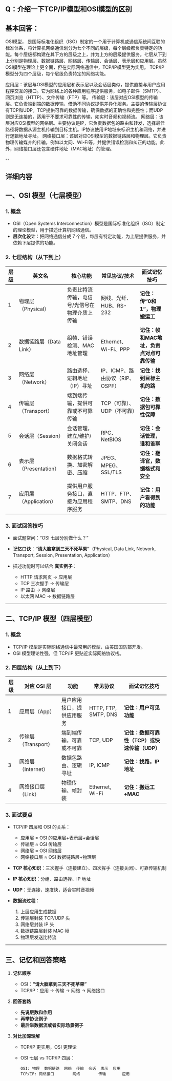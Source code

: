 ## Q：介绍一下TCP/IP模型和OSI模型的区别
## 基本回答：
OSI模型， 是国际标准化组织（ISO）制定的一个用于计算机或通信系统间互联的标准体系，将计算机网络通信划分为七个不同的层级，每个层级都负责特定的功能。每个层级都构建在其下方的层级之上，并为上方的层级提供服务。七层从下到上分别是物理层、数据链路层、网络层、传输层、会话层、表示层和应用层。虽然OSI模型在理论上更全面，但在实际网络通信中，TCP/IP模型更为实用。 TCP/IP模型分为四个层级，每个层级负责特定的网络功能。

应用层：该层与OSI模型的应用层和表示层以及会话层类似，提供直接与用户应用程序交互的接口。它为网络上的各种应用程序提供服务，如电子邮件（SMTP）、网页浏览（HTTP）、文件传输（FTP）等。
传输层：该层对应OSI模型的传输层。它负责端到端的数据传输，借助不同协议提供差异化服务。主要的传输层协议有TCP和UDP。TCP提供可靠的数据传输，确保数据的正确性和完整性；而UDP则是无连接的，适用于不要求可靠性的传输，如实时音频和视频流。
网络层：该层对应OSI模型的网络层。主要协议是IP，它负责数据包的路由和转发，选择最佳路径将数据从源主机传输到目标主机。IP协议使用IP地址来标识主机和网络，并进行逻辑地址寻址。
网络接口层：该层对应OSI模型的数据链路层和物理层。它负责物理传输媒介的传输，例如以太网、Wi-Fi等，并提供错误检测和纠正的功能。此外，网络接口层还包含硬件地址（MAC地址）的管理。

--
## 详细内容

## **一、OSI 模型（七层模型）**

### **1. 概念**

* OSI（Open Systems Interconnection）模型是国际标准化组织（ISO）制定的理论模型，用于描述计算机网络通信。
* **层次化设计**：把网络通信分成 7 个层，每层有特定功能，为上层提供服务，并依赖下层提供的功能。

### **2. 七层结构（从下到上）**

| 层级 | 英文名               | 核心功能                    | 常见协议/技术                | 面试记忆技巧                   |
| -- | ----------------- | ----------------------- | ---------------------- | ------------------------ |
| 1  | 物理层（Physical）     | 负责比特流传输，电信号/光信号在物理介质上传输 | 网线、光纤、HUB、RS-232       | **记住：传“0和1”，物理搬运工**      |
| 2  | 数据链路层（Data Link）  | 组帧、错误检测、MAC地址管理         | Ethernet、Wi-Fi、PPP     | **记住：帧和MAC地址，负责点对点可靠传输** |
| 3  | 网络层（Network）      | 路由选择、逻辑地址（IP）寻址         | IP、ICMP、路由协议（RIP、OSPF） | **记住：找到目标主机的路**          |
| 4  | 传输层（Transport）    | 端到端传输，提供可靠或不可靠传输        | TCP（可靠）、UDP（不可靠）       | **记住：数据包可靠性保障**          |
| 5  | 会话层（Session）      | 会话管理，建立/维护/关闭会话         | RPC、NetBIOS            | **记住：会话管理，谁和谁聊**         |
| 6  | 表示层（Presentation） | 数据格式转换、加密解密、压缩          | JPEG、MPEG、SSL/TLS      | **记住：翻译官，数据格式和安全**       |
| 7  | 应用层（Application）  | 提供用户服务接口，直接为应用程序服务      | HTTP、FTP、SMTP、DNS      | **记住：用户看得到的功能**          |

### **3. 面试回答技巧**

* 面试题常问：“OSI 七层分别做什么？”
* **记忆口诀**：**“请大脑拿到三天不死苹果”**（Physical, Data Link, Network, Transport, Session, Presentation, Application）
* 描述功能时可以结合 **真实例子**：

  * HTTP 请求网页 → 应用层
  * TCP 三次握手 → 传输层
  * IP 路由 → 网络层
  * 以太网 MAC → 数据链路层

---

## **二、TCP/IP 模型（四层模型）**

### **1. 概念**

* TCP/IP 模型是实际网络通信中最常用的模型，由美国国防部开发。
* OSI 模型理论性强，但 TCP/IP 更贴近实际网络协议栈。

### **2. 四层结构（从上到下）**

| 层级 | 对应 OSI 层       | 功能            | 常见协议                 | 面试记忆技巧                      |
| -- | -------------- | ------------- | -------------------- | --------------------------- |
| 1  | 应用层（App）       | 用户应用接口，提供应用服务 | HTTP, FTP, SMTP, DNS | **记住：用户可见功能**               |
| 2  | 传输层（Transport） | 端到端传输，可靠或不可靠  | TCP, UDP             | **记住：数据可靠性（TCP）或快速传输（UDP）** |
| 3  | 网络层（Internet）  | 数据包路由、逻辑寻址    | IP, ICMP             | **记住：找路，IP地址**              |
| 4  | 网络接口层（Link）    | 物理传输、帧封装      | Ethernet, Wi-Fi      | **记住：搬运工+MAC**              |

### **3. 面试要点**

* TCP/IP 四层和 OSI 的关系：

  * 应用层 ≈ OSI 的应用层+表示层+会话层
  * 传输层 ≈ OSI 传输层
  * 网络层 ≈ OSI 网络层
  * 网络接口层 ≈ OSI 数据链路层+物理层
* **TCP 核心知识**：三次握手（连接建立）、四次挥手（连接关闭）、可靠传输机制
* **IP 核心知识**：分组、路由选择、IP 地址
* **UDP**：无连接，速度快，适合实时音视频
* **数据流过程**：

  1. 上层应用生成数据
  2. 传输层封装 TCP/UDP 头
  3. 网络层封装 IP 头
  4. 数据链路层封装 MAC 帧
  5. 物理层发送比特流

---

## **三、记忆和回答策略**

1. **记忆顺序**

   * OSI：**“请大脑拿到三天不死苹果”**
   * TCP/IP：应用 → 传输 → 网络 → 网络接口

2. **回答套路**

   * **先说层数和作用**
   * **再举协议例子**
   * **最后举数据流或者实际场景例子**

3. **对比加深理解**

   * TCP/IP 更实用，OSI 更理论
   * OSI 七层 vs TCP/IP 四层：

     ```
     OSI: 物理  数据链路  网络  传输  会话  表示  应用
     TCP/IP: 网络接口        网络        传输       应用
     ```
